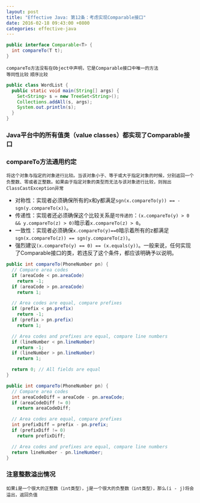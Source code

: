 ```yaml
---
layout: post
title: "Effective Java: 第12条：考虑实现Comparable接口"
date: 2016-02-18 09:43:00 +0800
categories: effective-java
---
```


~~~java
public interface Comparable<T> {
  int compareTo(T t);
}
~~~

`compareTo方法没有在Object中声明，它是Comparable接口中唯一的方法`<br>
`等同性比较` `顺序比较`

~~~java
public class WordList {
  public static void main(String[] args) {
    Set<String> s = new TreeSet<String>();
    Collections.addAll(s, args);
    System.out.println(s);
  }
}
~~~

### Java平台中的所有值类（value classes）都实现了Comparable接口

### compareTo方法通用约定
`将这个对象与指定的对象进行比较。当该对象小于、等于或大于指定对象的时候，分别返回一个负整数、零或者正整数。如果由于指定对象的类型而无法与该对象进行比较，则抛出ClassCastException异常`<br>
* 对称性：实现者必须确保所有的x和y都满足`sgn(x.compareTo(y)) == -sgn(y.compareTo(x))`。<br>
* 传递性：实现者还必须确保这个比较关系是`可传递的`：`(x.compareTo(y) > 0 && y.compareTo(z) > 0)`暗示着`x.compareTo(z) > 0`。<br>
* 一致性：实现者必须确保`x.compareTo(y)==0`暗示着所有的z都满足`sgn(x.compareTo(z)) == sgn(y.compareTo(z))`。<br>
* 强烈建议`(x.compareTo(y) == 0) == (x.equals(y))`。一般来说，任何实现了Comparable接口的类，若违反了这个条件，都应该明确予以说明。

~~~java
public int compareTo(PhoneNumber pn) {
  // Compare area codes
  if (areaCode < pn.areaCode)
    return -1;
  if (areaCode > pn.areaCode)
    return 1;

  // Area codes are equal, compare prefixes
  if (prefix < pn.prefix)
    return -1;
  if (prefix > pn.prefix)
    return 1;

  // Area codes and prefixes are equal, compare line numbers
  if (lineNumber < pn.lineNumber)
    return -1;
  if (lineNumber > pn.lineNumber)
    return 1;

  return 0; // All fields are equal
}
~~~

~~~java
public int compareTo(PhoneNumber pn) {
  // Compare area codes
  int areaCodeDiff = areaCode - pn.areaCode;
  if (areaCodeDiff != 0)
    return areaCodeDiff;

  // Area codes are equal, compare prefixes
  int prefixDiff = prefix - pn.prefix;
  if (prefixDiff != 0)
    return prefixDiff;

  // Area codes and prefixes are equal, compare line numbers
  return lineNumber - pn.lineNumber;
}
~~~

### 注意整数溢出情况
`如果i是一个很大的正整数（int类型），j是一个很大的负整数（int类型），那么(i - j)将会溢出，返回负值`
